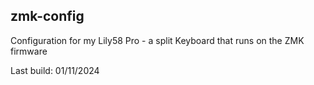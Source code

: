 ## zmk-config
Configuration for my Lily58 Pro - a split Keyboard that runs on the ZMK firmware

Last build: 01/11/2024
